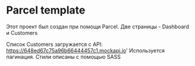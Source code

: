 # Parcel template

Этот проект был создан при помощи Parcel. Две страницы - Dashboard и Customers

Список Customers загружается с API: https://648ed67c75a96b66444457c1.mockapi.io'
Используется пагинация. Стили описаны с помощью SASS
